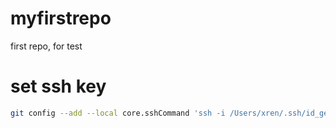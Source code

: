 # myfirstrepo
first repo, for test

# set ssh key

```sh
git config --add --local core.sshCommand 'ssh -i /Users/xren/.ssh/id_gensmusic1.pub'
```